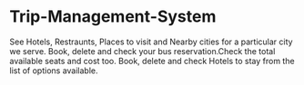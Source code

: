 # Trip-Management-System
See Hotels, Restraunts, Places to visit and Nearby cities for a particular city we serve. Book, delete and check your bus reservation.Check the total available seats and cost too. Book, delete and check Hotels to stay from the list of options available.
